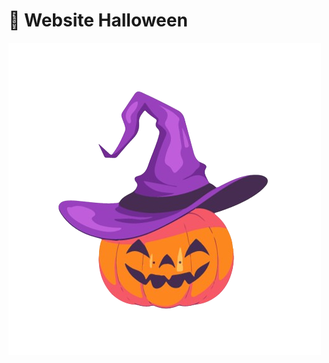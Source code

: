 <h1>🎃 Website Halloween</h1>
<p text-align="center">
<img alt="Nom de l'image" src="citrouille.png">
</p>

